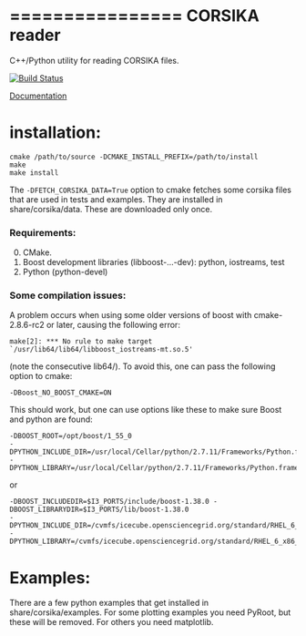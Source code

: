 ================
CORSIKA reader
================

C++/Python utility for reading CORSIKA files.

[![Build Status](https://travis-ci.org/IceCube-SPNO/corsika_reader.svg?branch=master)](https://travis-ci.org/IceCube-SPNO/corsika_reader)

[Documentation](https://icecube-spno.github.io/corsika_reader)

installation:
=============

```
cmake /path/to/source -DCMAKE_INSTALL_PREFIX=/path/to/install
make
make install
```

The `-DFETCH_CORSIKA_DATA=True` option to cmake fetches some corsika files that are used in tests and examples. They are installed in share/corsika/data. These are downloaded only once.

### Requirements:

0. CMake.
0. Boost development libraries (libboost-...-dev): python, iostreams, test
0. Python (python-devel)

### Some compilation issues:

A problem occurs when using some older versions of boost with cmake-2.8.6-rc2 or later, causing the following error:
```
make[2]: *** No rule to make target `/usr/lib64/lib64/libboost_iostreams-mt.so.5'
```
(note the consecutive lib64/). To avoid this, one can pass the following option to cmake:
```
-DBoost_NO_BOOST_CMAKE=ON
```

This should work, but one can use options like these to make sure Boost and python are found:
```
-DBOOST_ROOT=/opt/boost/1_55_0
-DPYTHON_INCLUDE_DIR=/usr/local/Cellar/python/2.7.11/Frameworks/Python.framework/Versions/2.7/include/python2.7
-DPYTHON_LIBRARY=/usr/local/Cellar/python/2.7.11/Frameworks/Python.framework/Versions/2.7/lib/libpython2.7.dylib
```
or
```
-DBOOST_INCLUDEDIR=$I3_PORTS/include/boost-1.38.0 -DBOOST_LIBRARYDIR=$I3_PORTS/lib/boost-1.38.0
-DPYTHON_INCLUDE_DIR=/cvmfs/icecube.opensciencegrid.org/standard/RHEL_6_x86_64/include/python2.7
-DPYTHON_LIBRARY=/cvmfs/icecube.opensciencegrid.org/standard/RHEL_6_x86_64/lib/libpython2.7.so
```

Examples:
=========

There are a few python examples that get installed in share/corsika/examples. For some plotting examples you need PyRoot, but these will be removed. For others you need matplotlib.
